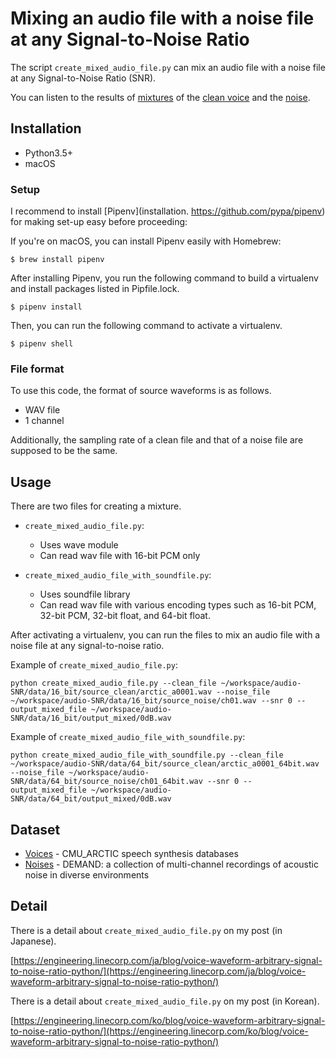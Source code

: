 # Mixing an audio file with a noise file at any Signal-to-Noise Ratio
The script `create_mixed_audio_file.py` can mix an audio file with a noise file at any Signal-to-Noise Ratio (SNR). 

You can listen to the results of [mixtures](/data/output_mixed) of the [clean voice](data/source_clean) and the [noise](data/source_noise).

## Installation
- Python3.5+
- macOS

### Setup
I recommend to install [Pipenv](installation. https://github.com/pypa/pipenv) for making set-up easy before proceeding:

If you're on macOS, you can install Pipenv easily with Homebrew:

```
$ brew install pipenv
```

After installing Pipenv, you run the following command to build a virtualenv and install packages listed in Pipfile.lock.

```
$ pipenv install
```

Then, you can run the following command to activate a virtualenv.

```
$ pipenv shell
```

### File format
To use this code, the format of source waveforms is as follows.

- WAV file
- 1 channel

Additionally, the sampling rate of a clean file and that of a noise file are supposed to be the same.

## Usage
There are two files for creating a mixture.

- `create_mixed_audio_file.py`:
  - Uses wave module
  - Can read wav file with 16-bit PCM only

- `create_mixed_audio_file_with_soundfile.py`:
  - Uses soundfile library
  - Can read wav file with various encoding types such as 16-bit PCM, 32-bit PCM, 32-bit float, and 64-bit float. 

After activating a virtualenv, you can run the files to mix an audio file with a noise file at any signal-to-noise ratio.

Example of `create_mixed_audio_file.py`: 

```
python create_mixed_audio_file.py --clean_file ~/workspace/audio-SNR/data/16_bit/source_clean/arctic_a0001.wav --noise_file ~/workspace/audio-SNR/data/16_bit/source_noise/ch01.wav --snr 0 --output_mixed_file ~/workspace/audio-SNR/data/16_bit/output_mixed/0dB.wav
```

Example of `create_mixed_audio_file_with_soundfile.py`:

```
python create_mixed_audio_file_with_soundfile.py --clean_file ~/workspace/audio-SNR/data/64_bit/source_clean/arctic_a0001_64bit.wav --noise_file ~/workspace/audio-SNR/data/64_bit/source_noise/ch01_64bit.wav --snr 0 --output_mixed_file ~/workspace/audio-SNR/data/64_bit/output_mixed/0dB.wav
```

## Dataset

- [Voices](http://festvox.org/cmu_arctic/) - CMU_ARCTIC speech synthesis databases
- [Noises](https://zenodo.org/record/1227121#.W2wUVNj7TUI) - DEMAND: a collection of multi-channel recordings of acoustic noise in diverse environments

## Detail
There is a detail about `create_mixed_audio_file.py` on my post (in Japanese).

[https://engineering.linecorp.com/ja/blog/voice-waveform-arbitrary-signal-to-noise-ratio-python/](https://engineering.linecorp.com/ja/blog/voice-waveform-arbitrary-signal-to-noise-ratio-python/)

There is a detail about `create_mixed_audio_file.py` on my post (in Korean).

[https://engineering.linecorp.com/ko/blog/voice-waveform-arbitrary-signal-to-noise-ratio-python/](https://engineering.linecorp.com/ko/blog/voice-waveform-arbitrary-signal-to-noise-ratio-python/)